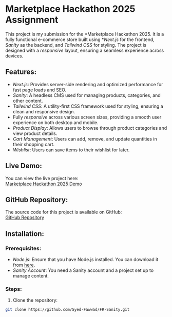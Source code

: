 # Marketplace Hackathon 2025 Assignment

This project is my submission for the *Marketplace Hackathon 2025. It is a fully functional e-commerce store built using **Next.js* for the frontend, *Sanity* as the backend, and *Tailwind CSS* for styling. The project is designed with a *responsive* layout, ensuring a seamless experience across devices.

## Features:
- *Next.js*: Provides server-side rendering and optimized performance for fast page loads and SEO.
- *Sanity*: A headless CMS used for managing products, categories, and other content.
- *Tailwind CSS*: A utility-first CSS framework used for styling, ensuring a clean and responsive design.
- Fully *responsive* across various screen sizes, providing a smooth user experience on both desktop and mobile.
- *Product Display*: Allows users to browse through product categories and view product details.
- *Cart Management*: Users can add, remove, and update quantities in their shopping cart.
- *Wishlist*: Users can save items to their wishlist for later.

## Live Demo:
You can view the live project here:  
[Marketplace Hackathon 2025 Demo](https://fr-sanity-2vs4.vercel.app/)

## GitHub Repository:
The source code for this project is available on GitHub:  
[GitHub Repository](https://github.com/Syed-Fawwad/FR-Sanity.git)

## Installation:

### Prerequisites:
- *Node.js*: Ensure that you have Node.js installed. You can download it from [here](https://nodejs.org/).
- *Sanity Account*: You need a Sanity account and a project set up to manage content.

### Steps:
1. Clone the repository:

```bash
git clone https://github.com/Syed-Fawwad/FR-Sanity.git
